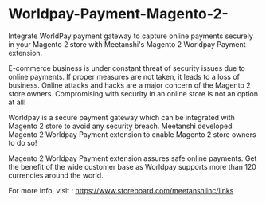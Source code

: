 # Worldpay-Payment-Magento-2-
Integrate WorldPay payment gateway to capture online payments securely in your Magento 2 store with Meetanshi's Magento 2 Worldpay Payment extension.  

E-commerce business is under constant threat of security issues due to online payments. If proper measures are not taken, it leads to a loss of business. Online attacks and hacks are a major concern of the Magento 2 store owners. Compromising with security in an online store is not an option at all!  

Worldpay is a secure payment gateway which can be integrated with Magento 2 store to avoid any security breach. Meetanshi developed Magento 2 Worldpay Payment extension to enable Magento 2 store owners to do so!  

Magento 2 Worldpay Payment extension assures safe online payments. Get the benefit of the wide customer base as Worldpay supports more than 120 currencies around the world.  

For more info, visit : https://www.storeboard.com/meetanshiinc/links
